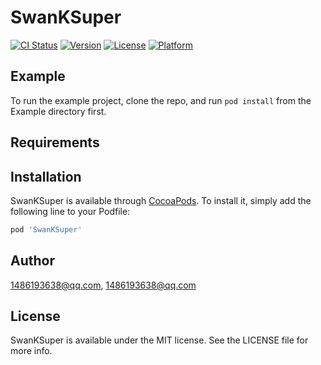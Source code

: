 # SwanKSuper

[![CI Status](https://img.shields.io/travis/1486193638@qq.com/SwanKSuper.svg?style=flat)](https://travis-ci.org/1486193638@qq.com/SwanKSuper)
[![Version](https://img.shields.io/cocoapods/v/SwanKSuper.svg?style=flat)](https://cocoapods.org/pods/SwanKSuper)
[![License](https://img.shields.io/cocoapods/l/SwanKSuper.svg?style=flat)](https://cocoapods.org/pods/SwanKSuper)
[![Platform](https://img.shields.io/cocoapods/p/SwanKSuper.svg?style=flat)](https://cocoapods.org/pods/SwanKSuper)

## Example

To run the example project, clone the repo, and run `pod install` from the Example directory first.

## Requirements

## Installation

SwanKSuper is available through [CocoaPods](https://cocoapods.org). To install
it, simply add the following line to your Podfile:

```ruby
pod 'SwanKSuper'
```

## Author

1486193638@qq.com, 1486193638@qq.com

## License

SwanKSuper is available under the MIT license. See the LICENSE file for more info.
